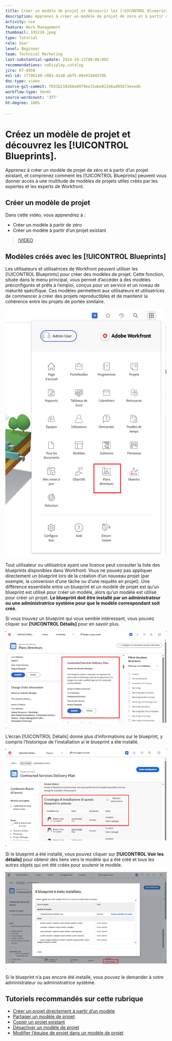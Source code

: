 ```yaml
---
title: Créer un modèle de projet et découvrir les [!UICONTROL Blueprints]
description: Apprenez à créer un modèle de projet de zéro et à partir d’un projet existant, et comprenez comment les [!UICONTROL Blueprints] peuvent vous donner accès à une multitude de modèles de projets utiles créés par les expertes et les experts de Workfront.
activity: use
feature: Work Management
thumbnail: 335210.jpeg
type: Tutorial
role: User
level: Beginner
team: Technical Marketing
last-substantial-update: 2024-10-11T00:00:00Z
recommendations: noDisplay,catalog
jira: KT-8950
exl-id: 1f706148-c001-42a8-a675-48e91d445f0b
doc-type: video
source-git-commit: f033b210268e8979ee15abe812e6ad85673eeedb
workflow-type: tm+mt
source-wordcount: '377'
ht-degree: 100%

---
```


# Créez un modèle de projet et découvrez les [!UICONTROL Blueprints].

Apprenez à créer un modèle de projet de zéro et à partir d’un projet existant, et comprenez comment les [!UICONTROL Blueprints] peuvent vous donner accès à une multitude de modèles de projets utiles créés par les expertes et les experts de Workfront.

## Créer un modèle de projet

Dans cette vidéo, vous apprendrez à :

* Créer un modèle à partir de zéro
* Créer un modèle à partir d’un projet existant

>[!VIDEO](https://video.tv.adobe.com/v/335210/?quality=12&learn=on)

## Modèles créés avec les [!UICONTROL Blueprints]

Les utilisateurs et utilisatrices de Workfront peuvent utiliser les [!UICONTROL Blueprints] pour créer des modèles de projet. Cette fonction, située dans le menu principal, vous permet d’accéder à des modèles préconfigurés et prêts à l’emploi, conçus pour un service et un niveau de maturité spécifique. Ces modèles permettent aux utilisateurs et utilisatrices de commencer à créer des projets reproductibles et de maintenir la cohérence entre les projets de portée similaire.

![Blueprints dans le menu principal](assets/pt-blueprints-01.png)

Tout utilisateur ou utilisatrice ayant une licence peut consulter la liste des blueprints disponibles dans Workfront. Vous ne pouvez pas appliquer directement un blueprint lors de la création d’un nouveau projet (par exemple, la conversion d’une tâche ou d’une requête en projet). Une différence essentielle entre un blueprint et un modèle de projet est qu’un blueprint est utilisé pour créer un modèle, alors qu’un modèle est utilisé pour créer un projet. **Le blueprint doit être installé par un administrateur ou une administratrice système pour que le modèle correspondant soit créé.**

Si vous trouvez un blueprint qui vous semble intéressant, vous pouvez cliquer sur **[!UICONTROL Détails]** pour en savoir plus.

![Liste des blueprints](assets/pt-blueprints-02.png).

L’écran [!UICONTROL Détails] donne plus d’informations sur le blueprint, y compris l’historique de l’installation si le blueprint a été installé.

![Détails sur l’utilisation d’un blueprint](assets/pt-blueprints-03.png).

Si le blueprint a été installé, vous pouvez cliquer sur **[!UICONTROL Voir les détails]** pour obtenir des liens vers le modèle qui a été créé et tous les autres objets qui ont été créés pour soutenir le modèle.

![Détails sur l’installation d’un blueprint](assets/pt-blueprints-04.png).

Si le blueprint n’a pas encore été installé, vous pouvez le demander à votre administrateur ou administratrice système.

## Tutoriels recommandés sur cette rubrique

* [Créer un projet directement à partir d’un modèle](/help/manage-work/create-and-manage-project-templates/create-a-project-directly-from-a-template.md)
* [Partager un modèle de projet](/help/manage-work/create-and-manage-project-templates/share-a-project-template.md)
* [Copier un projet existant](/help/manage-work/manage-projects/copy-an-existing-project.md)
* [Désactiver un modèle de projet](/help/manage-work/create-and-manage-project-templates/deactivate-a-project-template.md)
* [Modifier l’équipe de projet dans un modèle de projet](/help/manage-work/create-and-manage-project-templates/edit-the-project-team-in-a-project-template.md)
